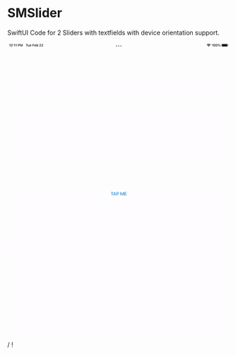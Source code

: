# SMSlider
SwiftUI Code for 2 Sliders with textfields with device orientation support.

![ Alt text](demo.gif) / ! [](demo.gif)
